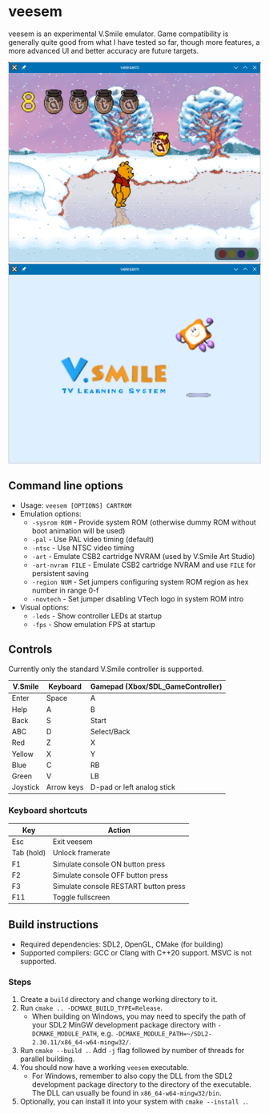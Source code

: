 # veesem 

veesem is an experimental V.Smile emulator. Game compatibility is generally quite good from what I have tested so far, though more features, a more advanced UI and better accuracy are future targets.

![In-game screenshot](screenshots/nallepuh.png)
![Boot intro screenshot](screenshots/bootintro.png)

## Command line options

* Usage: `veesem [OPTIONS] CARTROM`
* Emulation options:
    * `-sysrom ROM` - Provide system ROM (otherwise dummy ROM without boot animation will be used)
    * `-pal` - Use PAL video timing (default)
    * `-ntsc` - Use NTSC video timing
    * `-art` - Emulate CSB2 cartridge NVRAM (used by V.Smile Art Studio)
    * `-art-nvram FILE` - Emulate CSB2 cartridge NVRAM and use `FILE` for persistent saving
    * `-region NUM` - Set jumpers configuring system ROM region as hex number in range 0-f
    * `-novtech` - Set jumper disabling VTech logo in system ROM intro
* Visual options:
    * `-leds` - Show controller LEDs at startup
    * `-fps` - Show emulation FPS at startup

## Controls

Currently only the standard V.Smile controller is supported.

| V.Smile  | Keyboard   | Gamepad (Xbox/SDL_GameController) |
| ------   | --------   | ----------------------------------|
| Enter    | Space      | A                                 |
| Help     | A          | B                                 |
| Back     | S          | Start                             |
| ABC      | D          | Select/Back                       |
| Red      | Z          | X                                 |
| Yellow   | X          | Y                                 |
| Blue     | C          | RB                                |
| Green    | V          | LB                                |
| Joystick | Arrow keys | D-pad or left analog stick

### Keyboard shortcuts

| Key        | Action                                |
| ---------- | ------------------------------------- |
| Esc        | Exit veesem                           |
| Tab (hold) | Unlock framerate                      |
| F1         | Simulate console ON button press      |
| F2         | Simulate console OFF button press     |
| F3         | Simulate console RESTART button press |
| F11        | Toggle fullscreen                     |

## Build instructions

* Required dependencies: SDL2, OpenGL, CMake (for building)
* Supported compilers: GCC or Clang with C++20 support. MSVC is not supported.

### Steps
1. Create a `build` directory and change working directory to it.
2. Run `cmake .. -DCMAKE_BUILD_TYPE=Release`.
    - When building on Windows, you may need to specify the path of your SDL2
      MinGW development package directory with `-DCMAKE_MODULE_PATH`,
      e.g. `-DCMAKE_MODULE_PATH=~/SDL2-2.30.11/x86_64-w64-mingw32/`.
3. Run `cmake --build .`. Add `-j` flag followed by number of threads for parallel building.
4. You should now have a working `veesem` executable.
    - For Windows, remember to also copy the DLL from the SDL2 development package
      directory to the directory of the executable.
      The DLL can usually be found in `x86_64-w64-mingw32/bin`.
5. Optionally, you can install it into your system with `cmake --install .`.

